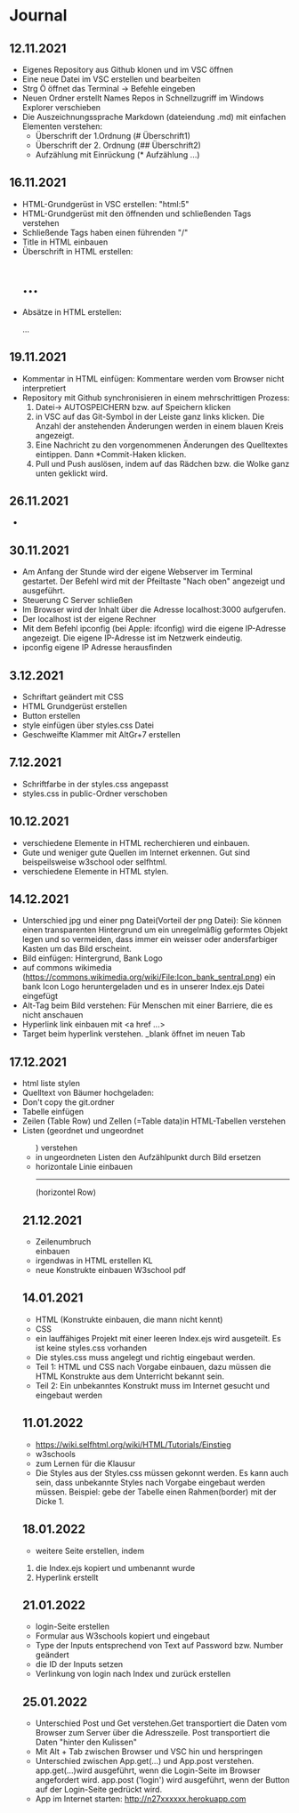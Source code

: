 # Journal

## 12.11.2021
* Eigenes Repository aus Github klonen und im VSC öffnen
* Eine neue Datei im VSC erstellen und bearbeiten 
* Strg Ö öffnet das Terminal -> Befehle eingeben 
* Neuen Ordner erstellt Names Repos in Schnellzugriff im Windows Explorer verschieben
*  Die Auszeichnungssprache Markdown (dateiendung .md) mit einfachen Elementen verstehen:
    * Überschrift der 1.Ordnung (# Überschrift1)
    * Überschrift der 2. Ordnung (## Überschrift2)
    * Aufzählung mit Einrückung (* Aufzählung ...)

## 16.11.2021

* HTML-Grundgerüst in VSC erstellen: "html:5"
* HTML-Grundgerüst mit den öffnenden und schließenden Tags verstehen
* Schließende Tags haben einen führenden "/"
* Title in HTML einbauen 
* Überschrift in HTML erstellen: <h1>...</h1>
* Absätze in HTML erstellen: <p>...</p>

## 19.11.2021 

* Kommentar in HTML einfügen: <!--Ich bin ein Kommentar--> Kommentare 
werden vom Browser nicht interpretiert 
* Repository mit Github synchronisieren in einem mehrschrittigen Prozess:
     1. Datei-> AUTOSPEICHERN bzw. auf Speichern klicken
     2. in VSC auf das Git-Symbol in der Leiste ganz links klicken. Die Anzahl der anstehenden 
     Änderungen werden in einem blauen Kreis angezeigt. 
     3. Eine Nachricht zu den vorgenommenen Änderungen des Quelltextes eintippen. Dann *Commit-Haken klicken. 
     4. Pull und Push auslösen, indem auf das Rädchen bzw. die Wolke 
     ganz unten geklickt wird. 

## 26.11.2021
* 

## 30.11.2021
* Am Anfang der Stunde wird der eigene Webserver im Terminal gestartet. Der Befehl wird mit der Pfeiltaste "Nach oben" angezeigt und ausgeführt. 
* Steuerung C Server schließen
* Im Browser wird der Inhalt über die Adresse localhost:3000 aufgerufen. 
* Der localhost ist der eigene Rechner 
* Mit dem Befehl ipconfig (bei Apple: ifconfig) wird die eigene IP-Adresse angezeigt. Die eigene IP-Adresse ist im Netzwerk eindeutig.
* ipconfig eigene IP Adresse herausfinden

## 3.12.2021
* Schriftart geändert mit CSS
* HTML Grundgerüst erstellen 
* Button erstellen 
* style einfügen über styles.css Datei 
* Geschweifte Klammer mit AltGr+7 erstellen

## 7.12.2021
* Schriftfarbe in der styles.css angepasst
* styles.css in public-Ordner verschoben 

## 10.12.2021
* verschiedene Elemente in HTML recherchieren und einbauen. 
* Gute und weniger gute Quellen im Internet erkennen. Gut sind beispeilsweise w3school oder selfhtml. 
* verschiedene Elemente in HTML stylen. 

## 14.12.2021 
* Unterschied jpg und einer png Datei(Vorteil der png Datei):
Sie können einen transparenten Hintergrund um ein unregelmäßig geformtes Objekt legen und so vermeiden, dass immer ein weisser oder andersfarbiger Kasten um das Bild erscheint.
* Bild einfügen: Hintergrund, Bank Logo 
* auf commons wikimedia (https://commons.wikimedia.org/wiki/File:Icon_bank_sentral.png) ein bank Icon Logo heruntergeladen und es in unserer Index.ejs Datei eingefügt 
* Alt-Tag beim Bild verstehen: Für Menschen mit einer Barriere, die es nicht anschauen 
* Hyperlink link einbauen mit <a href ...></a>
* Target beim hyperlink verstehen. _blank öffnet im neuen Tab 

## 17.12.2021
* html liste stylen 
* Quelltext von Bäumer hochgeladen: 
* Don't copy the git.ordner
* Tabelle einfügen 
* Zeilen <tr>(Table Row) und Zellen <td> (=Table data)in HTML-Tabellen verstehen 
* Listen (geordnet <o> und ungeordnet <ul>) verstehen 
* in ungeordneten Listen den Aufzählpunkt durch Bild ersetzen 
* horizontale Linie einbauen <hr> (horizontel Row)

## 21.12.2021 
* Zeilenumbruch <br> einbauen 
* irgendwas in HTML erstellen KL
* neue Konstrukte einbauen W3school pdf


## 14.01.2021
* HTML (Konstrukte einbauen, die mann nicht kennt)
* CSS
* ein lauffähiges Projekt mit einer leeren Index.ejs wird ausgeteilt. Es ist keine styles.css vorhanden 
* Die styles.css muss angelegt und richtig eingebaut werden. 
* Teil 1: HTML und CSS nach Vorgabe einbauen, dazu müssen die HTML Konstrukte aus dem Unterricht bekannt sein. 
* Teil 2: Ein unbekanntes Konstrukt muss im Internet gesucht und eingebaut werden 

## 11.01.2022
* https://wiki.selfhtml.org/wiki/HTML/Tutorials/Einstieg
* w3schools 
* zum Lernen für die Klausur 
* Die Styles aus der Styles.css müssen gekonnt werden. Es kann auch sein, dass unbekannte Styles nach Vorgabe eingebaut werden müssen. Beispiel: gebe der Tabelle einen Rahmen(border) mit der Dicke 1. 

## 18.01.2022
* weitere Seite erstellen, indem
1. die Index.ejs kopiert und umbenannt wurde 
2. Hyperlink erstellt 

## 21.01.2022
* login-Seite erstellen 
* Formular aus W3schools kopiert und eingebaut 
* Type der Inputs entsprechend von Text auf Password bzw. Number geändert 
* die ID der Inputs setzen 
* Verlinkung von login nach Index und zurück erstellen 

## 25.01.2022
* Unterschied Post und Get verstehen.Get transportiert die Daten vom Browser zum Server über die Adresszeile. Post transportiert die Daten "hinter den Kulissen"
* Mit Alt + Tab zwischen Browser und VSC hin und herspringen 
* Unterschied zwischen App.get(...) und App.post verstehen. app.get(...)wird ausgeführt, wenn die Login-Seite im Browser angefordert wird. app.post ('login') wird ausgeführt, wenn der Button auf der Login-Seite gedrückt wird. 
* App im Internet starten: http://n27xxxxxx.herokuapp.com